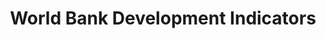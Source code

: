 ---
layout: default
bigquery: https://console.cloud.google.com/bigquery?p=patents-public-data&d=worldbank_wdi&page=dataset
citation: “World Development Indicators” by the World Bank
contributors: World Bank
cost: None
description: World Development Indicators Data is the primary World Bank collection
  of development indicators, compiled from officially-recognized international sources.
  It presents the most current and accurate global development data available, and
  includes national, regional and global estimates.
documentation: https://datahelpdesk.worldbank.org/knowledgebase/topics/125589
last_edit: 04/12/2022, 20:59:50
location: https://datacatalog.worldbank.org/search/dataset/0037712
maintained_by: data@worldbank.org
schema_fields:
- country_name
- indicator_name
- year
- indicator_code
- country_code
- indicator_value
shortname: world_bank_development_indicators
tags:
- development
- growth
- global
terms_of_use: Creative Commons Attribution 4.0
title: World Bank Development Indicators
uuid: b8b008d6-43ba-49e1-92cb-59a9dcffaf87
---
